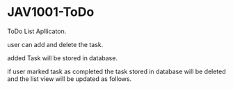# JAV1001-ToDo

ToDo List Apllicaton.

user can add and delete the task.

added Task will be stored in database.

if user marked task as completed the task stored in database will be deleted and the list view will be updated as follows.
